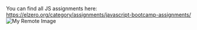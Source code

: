 You can find all JS assignments here:
https://elzero.org/category/assignments/javascript-bootcamp-assignments/
![My Remote Image](https://www.dropbox.com/scl/fi/h3cfxhcwapbtw0vdh4frj/200w.gif?rlkey=6fgoe7hlmnwe2egvln68j6vi4&dl=0)
